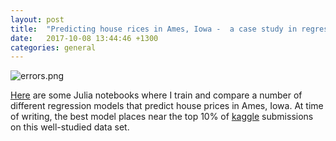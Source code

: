 ```yaml
---
layout: post
title:  "Predicting house rices in Ames, Iowa -  a case study in regression"
date:   2017-10-08 13:44:46 +1300
categories: general
---
```


![errors.png]({{base.url}}/assets/errors.png)

[Here](https://github.com/ablaom/AmesHousePrices/blob/master/README.md) are some Julia notebooks where I train and compare a number of different regression models that predict house prices in Ames, Iowa. At time of writing, the best model places near the top 10% of [kaggle](https://www.kaggle.com/c/house-prices-advanced-regression-techniques) submissions on this well-studied data set.
